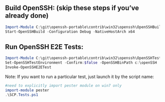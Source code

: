 ## Build OpenSSH: (skip these steps if you’ve already done)
```powershell
Import-Module C:\git\openssh-portable\contrib\win32\openssh\OpenSSHBuildHelper.psm1 -Force
Start-OpenSSHBuild -Configuration Debug -NativeHostArch x64
```

## Run OpenSSH E2E Tests:
```powershell
Import-Module C:\git\openssh-portable\contrib\win32\openssh\OpenSSHTestHelper.psm1 -Force
Set-OpenSSHTestEnvironment -Confirm:$false -OpenSSHBinPath c:\openSSH
Invoke-OpenSSHE2ETest
```
   Note: If you want to run a particular test, just launch it by the script name:
```powershell
#need to explicitly import pester module on win7 only
import-module pester
.\SCP.Tests.ps1
```

